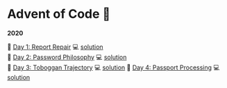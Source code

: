 # Advent of Code :christmas_tree:   

**2020**
    
:link: [Day 1: Report Repair](https://adventofcode.com/2020/day/1) :computer: [solution](https://github.com/lusavova/adventofcode/tree/main/src/_2020/day01)   
:link: [Day 2: Password Philosophy](https://adventofcode.com/2020/day/2) :computer: [solution](https://github.com/lusavova/adventofcode/tree/main/src/_2020/day02)   
:link: [Day 3: Toboggan Trajectory](https://adventofcode.com/2020/day/3) :computer: [solution](https://github.com/lusavova/adventofcode/tree/main/src/_2020/day03) 
:link: [Day 4: Passport Processing](https://adventofcode.com/2020/day/4) :computer: [solution](https://github.com/lusavova/adventofcode/tree/main/src/_2020/day04) 
